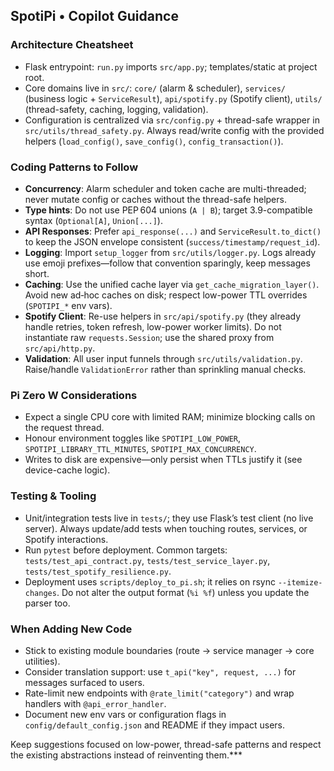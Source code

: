 ## SpotiPi • Copilot Guidance

### Architecture Cheatsheet
- Flask entrypoint: `run.py` imports `src/app.py`; templates/static at project root.
- Core domains live in `src/`: `core/` (alarm & scheduler), `services/` (business logic + `ServiceResult`), `api/spotify.py` (Spotify client), `utils/` (thread-safety, caching, logging, validation).
- Configuration is centralized via `src/config.py` + thread-safe wrapper in `src/utils/thread_safety.py`. Always read/write config with the provided helpers (`load_config()`, `save_config()`, `config_transaction()`).

### Coding Patterns to Follow
- **Concurrency**: Alarm scheduler and token cache are multi-threaded; never mutate config or caches without the thread-safe helpers.
- **Type hints**: Do not use PEP 604 unions (`A | B`); target 3.9-compatible syntax (`Optional[A]`, `Union[...]`).
- **API Responses**: Prefer `api_response(...)` and `ServiceResult.to_dict()` to keep the JSON envelope consistent (`success/timestamp/request_id`).
- **Logging**: Import `setup_logger` from `src/utils/logger.py`. Logs already use emoji prefixes—follow that convention sparingly, keep messages short.
- **Caching**: Use the unified cache layer via `get_cache_migration_layer()`. Avoid new ad‑hoc caches on disk; respect low-power TTL overrides (`SPOTIPI_*` env vars).
- **Spotify Client**: Re-use helpers in `src/api/spotify.py` (they already handle retries, token refresh, low-power worker limits). Do not instantiate raw `requests.Session`; use the shared proxy from `src/api/http.py`.
- **Validation**: All user input funnels through `src/utils/validation.py`. Raise/handle `ValidationError` rather than sprinkling manual checks.

### Pi Zero W Considerations
- Expect a single CPU core with limited RAM; minimize blocking calls on the request thread.
- Honour environment toggles like `SPOTIPI_LOW_POWER`, `SPOTIPI_LIBRARY_TTL_MINUTES`, `SPOTIPI_MAX_CONCURRENCY`.
- Writes to disk are expensive—only persist when TTLs justify it (see device-cache logic).

### Testing & Tooling
- Unit/integration tests live in `tests/`; they use Flask’s test client (no live server). Always update/add tests when touching routes, services, or Spotify interactions.
- Run `pytest` before deployment. Common targets: `tests/test_api_contract.py`, `tests/test_service_layer.py`, `tests/test_spotify_resilience.py`.
- Deployment uses `scripts/deploy_to_pi.sh`; it relies on rsync `--itemize-changes`. Do not alter the output format (`%i %f`) unless you update the parser too.

### When Adding New Code
- Stick to existing module boundaries (route → service manager → core utilities).
- Consider translation support: use `t_api("key", request, ...)` for messages surfaced to users.
- Rate-limit new endpoints with `@rate_limit("category")` and wrap handlers with `@api_error_handler`.
- Document new env vars or configuration flags in `config/default_config.json` and README if they impact users.

Keep suggestions focused on low-power, thread-safe patterns and respect the existing abstractions instead of reinventing them.***
